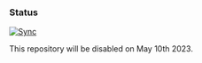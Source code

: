 ### Status

[![Sync](https://github.com/thyarles/getStk/actions/workflows/sync.yml/badge.svg)](https://github.com/thyarles/getStk/actions/workflows/sync.yml)

This repository will be disabled on May 10th 2023.
